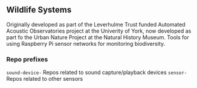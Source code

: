 ## Wildlife Systems

Originally developed as part of the Leverhulme Trust funded Automated Acoustic Observatories project at the Univerity of York, now developed as part fo the Urban Nature Project at the Natural History Museum. Tools for using Raspberry Pi sensor networks for monitoring biodiversity.

### Repo prefixes
`sound-device-` Repos related to sound capture/playback devices
`sensor-` Repos related to other sensors

<!--

**Here are some ideas to get you started:**

🙋‍♀️ A short introduction - what is your organization all about?
🌈 Contribution guidelines - how can the community get involved?
👩‍💻 Useful resources - where can the community find your docs? Is there anything else the community should know?
🍿 Fun facts - what does your team eat for breakfast?
🧙 Remember, you can do mighty things with the power of [Markdown](https://docs.github.com/github/writing-on-github/getting-started-with-writing-and-formatting-on-github/basic-writing-and-formatting-syntax)
-->
